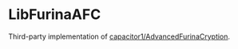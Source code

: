 # LibFurinaAFC
Third-party implementation of [capacitor1/AdvancedFurinaCryption](https://github.com/capacitor1/AdvancedFurinaCryption).
